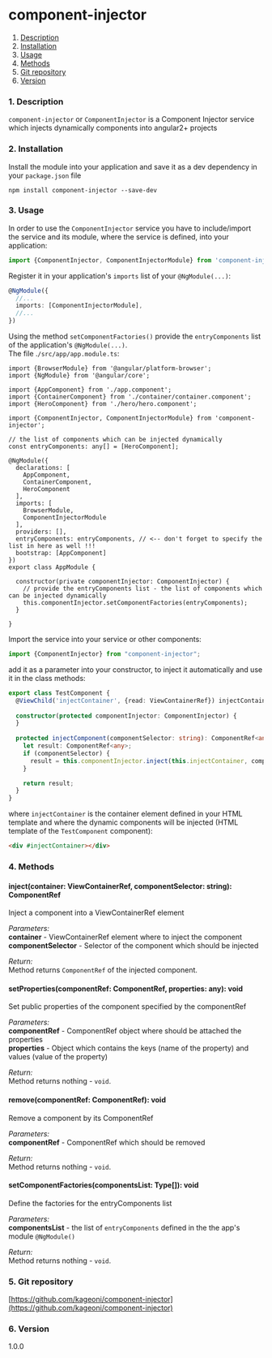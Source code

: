 component-injector
=====
1. [Description](#description)
2. [Installation](#installation)
3. [Usage](#usage)
4. [Methods](#methods)
5. [Git repository](#git)
6. [Version](#version)

### <a name="description"></a>1. Description
`component-injector` or `ComponentInjector` is a Component Injector service which injects dynamically components into angular2+ projects
  
### <a name="installation"></a>2. Installation
Install the module into your application and save it as a dev 
dependency in your `package.json` file  
```
npm install component-injector --save-dev
```

### <a name="usage"></a>3. Usage
In order to use the `ComponentInjector` service you have to include/import 
the service and its module, where the service is defined, into your application:

```typescript
import {ComponentInjector, ComponentInjectorModule} from 'component-injector';
```

Register it in your application's `imports` list of your `@NgModule(...)`:
```typescript
@NgModule({
  //...
  imports: [ComponentInjectorModule],
  //...
})
```

Using the method `setComponentFactories()` provide the `entryComponents` list of the application's `@NgModule(...)`.  
The file .`/src/app/app.module.ts`:
```
import {BrowserModule} from '@angular/platform-browser';
import {NgModule} from '@angular/core';

import {AppComponent} from './app.component';
import {ContainerComponent} from './container/container.component';
import {HeroComponent} from './hero/hero.component';

import {ComponentInjector, ComponentInjectorModule} from 'component-injector';

// the list of components which can be injected dynamically
const entryComponents: any[] = [HeroComponent];

@NgModule({
  declarations: [
    AppComponent,
    ContainerComponent,
    HeroComponent
  ],
  imports: [
    BrowserModule,
    ComponentInjectorModule
  ],
  providers: [],
  entryComponents: entryComponents, // <-- don't forget to specify the list in here as well !!!
  bootstrap: [AppComponent]
})
export class AppModule {

  constructor(private componentInjector: ComponentInjector) {
    // provide the entryComponents list - the list of components which can be injected dynamically
    this.componentInjector.setComponentFactories(entryComponents);
  }
  
}
```

Import the service into your service or other components:
```typescript
import {ComponentInjector} from "component-injector";
```

add it as a parameter into your constructor, to inject it automatically 
and use it in the class methods:
```typescript
export class TestComponent {
  @ViewChild('injectContainer', {read: ViewContainerRef}) injectContainer: ViewContainerRef;
  
  constructor(protected componentInjector: ComponentInjector) {
  }
  
  protected injectComponent(componentSelector: string): ComponentRef<any> {
    let result: ComponentRef<any>;
    if (componentSelector) {
      result = this.componentInjector.inject(this.injectContainer, componentSelector);
    }

    return result;
  }
}
```
where `injectContainer` is the container element defined in your HTML template 
and where the dynamic components will be injected (HTML template of the `TestComponent` component):
```html
<div #injectContainer></div>
```
  
  
### <a name="methods"></a>4. Methods
  
#### inject(container: ViewContainerRef, componentSelector: string): ComponentRef<any>
Inject a component into a ViewContainerRef element  
  
*Parameters:*  
**container** - ViewContainerRef element where to inject the component  
**componentSelector** - Selector of the component which should be injected  
  
*Return:*  
Method returns `ComponentRef` of the injected component.  
  
  
#### setProperties(componentRef: ComponentRef<any>, properties: any): void  
Set public properties of the component specified by the componentRef  
  
*Parameters:*  
**componentRef** - ComponentRef object where should be attached the properties  
**properties** - Object which contains the keys (name of the property) and 
values (value of the property)  
  
*Return:*  
Method returns nothing - `void`.  
  
  
#### remove(componentRef: ComponentRef<any>): void  
Remove a component by its ComponentRef  
  
*Parameters:*  
**componentRef** - ComponentRef which should be removed  
  
*Return:*  
Method returns nothing - `void`.  

#### setComponentFactories(componentsList: Type<Component>[]): void  
Define the factories for the entryComponents list 
  
*Parameters:*  
**componentsList** - the list of `entryComponents` defined in the 
the app's module `@NgModule()`
  
*Return:*  
Method returns nothing - `void`. 
  
  
### <a name="git"></a>5. Git repository
[https://github.com/kageoni/component-injector](https://github.com/kageoni/component-injector)

### <a name="version"></a>6. Version
1.0.0